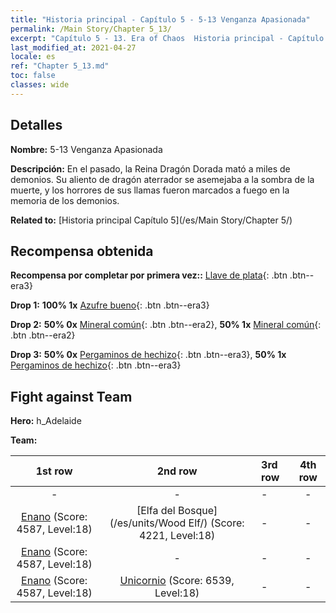 ```yaml
---
title: "Historia principal - Capítulo 5 - 5-13 Venganza Apasionada"
permalink: /Main Story/Chapter 5_13/
excerpt: "Capítulo 5 - 13. Era of Chaos  Historia principal - Capítulo 5_13. 5-13 Venganza Apasionada"
last_modified_at: 2021-04-27
locale: es
ref: "Chapter 5_13.md"
toc: false
classes: wide
---
```


## Detalles

 **Nombre:** 5-13 Venganza Apasionada

 **Descripción:** En el pasado, la Reina Dragón Dorada mató a miles de demonios. Su aliento de dragón aterrador se asemejaba a la sombra de la muerte, y los horrores de sus llamas fueron marcados a fuego en la memoria de los demonios.

 **Related to:** [Historia principal Capítulo 5](/es/Main Story/Chapter 5/)

## Recompensa obtenida

 **Recompensa por completar por primera vez::** [Llave de plata](/ItemsES/con_693/){: .btn .btn--era3}

 **Drop 1:** **100% 1x** [Azufre bueno](/ItemsES/mat_15/){: .btn .btn--era3}

 **Drop 2:** **50% 0x** [Mineral común](/ItemsES/mat_6/){: .btn .btn--era2}, **50% 1x** [Mineral común](/ItemsES/mat_6/){: .btn .btn--era2}

 **Drop 3:** **50% 0x** [Pergaminos de hechizo](/ItemsES/con_694/){: .btn .btn--era3}, **50% 1x** [Pergaminos de hechizo](/ItemsES/con_694/){: .btn .btn--era3}


## Fight against Team
 **Hero:** h_Adelaide

 **Team:**


  | 1st row | 2nd row | 3rd row | 4th row |
  |:----:|:----:|:----|:----:|
  | - | - | - | - |
  | [Enano](/es/units/Dwarf/) (Score: 4587, Level:18)  | [Elfa del Bosque](/es/units/Wood Elf/) (Score: 4221, Level:18)  | - | - |
  | [Enano](/es/units/Dwarf/) (Score: 4587, Level:18)  | - | - | - |
  | [Enano](/es/units/Dwarf/) (Score: 4587, Level:18)  | [Unicornio](/es/units/Unicorn/) (Score: 6539, Level:18)  | - | - |


